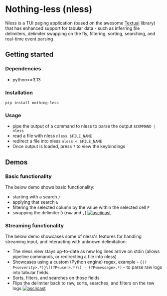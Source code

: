 # Nothing-less (nless)

Nless is a TUI paging application (based on the awesome [Textual](https://textual.textualize.io/) library) that has enhanced support for tabular data - such as inferring file delimiters, delimiter swapping on the fly, filtering, sorting, searching, and real-time event parsing

## Getting started
### Dependencies
- python>=3.13
### Installation
`pip install nothing-less`
### Usage
- pipe the output of a command to nless to parse the output `$COMMAND | nless`
- read a file with nless `nless $FILE_NAME`
- redirect a file into nless `nless < $FILE_NAME`
- Once output is loaded, press `?` to view the keybindings

## Demos
### Basic functionality
The below demo shows basic functionality:
- starting with a search `/`
- applying that search `&`
- filtering the selected column by the value within the selected cell `F`
- swapping the delimiter `D` (`raw` and `,`)
[![asciicast](https://asciinema.org/a/k8MOUx01XxnK7Lo9iTcM9QOpg.svg)](https://asciinema.org/a/k8MOUx01XxnK7Lo9iTcM9QOpg)
### Streaming functionality
The below demo showcases some of nless's features for handling streaming input, and interacting with unknown delimitation:
- The nless view stays up-to-date as new log lines arrive on stdin (allows pipeline commands, or redirecting a file into nless)
- Showcases using a custom (Python engine) regex, example - `{(?P<severity>.*)}\((?P<user>.*)\) - (?P<message>.*)` - to parse raw logs into tabular fields.
- Sorts, filters, and searches on those fields.
- Flips the delimiter back to raw, sorts, searches, and filters on the raw logs
[![asciicast](https://asciinema.org/a/IeHSjycb9obCYTVxu7ZDH8WO5.svg)](https://asciinema.org/a/IeHSjycb9obCYTVxu7ZDH8WO5)
